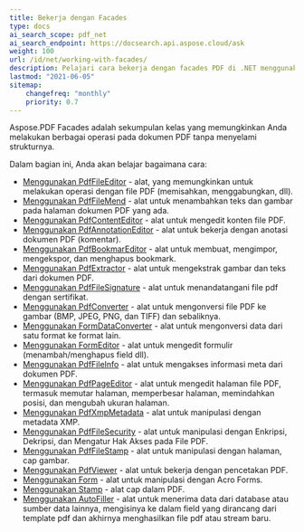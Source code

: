 ```yaml
---
title: Bekerja dengan Facades
type: docs
ai_search_scope: pdf_net
ai_search_endpoint: https://docsearch.api.aspose.cloud/ask
weight: 100
url: /id/net/working-with-facades/
description: Pelajari cara bekerja dengan facades PDF di .NET menggunakan Aspose.PDF untuk manipulasi dan tampilan konten PDF yang lebih mudah.
lastmod: "2021-06-05"
sitemap:
    changefreq: "monthly"
    priority: 0.7
---
```

Aspose.PDF Facades adalah sekumpulan kelas yang memungkinkan Anda melakukan berbagai operasi pada dokumen PDF tanpa menyelami strukturnya.

Dalam bagian ini, Anda akan belajar bagaimana cara:

- [Menggunakan PdfFileEditor](/pdf/net/pdffileeditor-class/) - alat, yang memungkinkan untuk melakukan operasi dengan file PDF (memisahkan, menggabungkan, dll).
- [Menggunakan PdfFileMend](/pdf/net/pdffilemend-class/) - alat untuk menambahkan teks dan gambar pada halaman dokumen PDF yang ada.
- [Menggunakan PdfContentEditor](/pdf/net/pdfcontenteditor-class/) - alat untuk mengedit konten file PDF.
- [Menggunakan PdfAnnotationEditor](/pdf/net/pdfannotationeditor-class/) - alat untuk bekerja dengan anotasi dokumen PDF (komentar).
- [Menggunakan PdfBookmarEditor](/pdf/net/working-with-bookmarks-facades/) - alat untuk membuat, mengimpor, mengekspor, dan menghapus bookmark.
- [Menggunakan PdfExtractor](/pdf/net/pdfextractor-class/) - alat untuk mengekstrak gambar dan teks dari dokumen PDF.
- [Menggunakan PdfFileSignature](/pdf/net/pdffilesignature-class/) - alat untuk menandatangani file pdf dengan sertifikat.
- [Menggunakan PdfConverter](/pdf/net/pdfconverter-class/) - alat untuk mengonversi file PDF ke gambar (BMP, JPEG, PNG, dan TIFF) dan sebaliknya.
- [Menggunakan FormDataConverter](/pdf/net/formdataconverter-class/) - alat untuk mengonversi data dari satu format ke format lain.
- [Menggunakan FormEditor](/pdf/net/formeditor-class/) - alat untuk mengedit formulir (menambah/menghapus field dll).
- [Menggunakan PdfFileInfo](/pdf/net/pdffileinfo-class/) - alat untuk mengakses informasi meta dari dokumen PDF.
- [Menggunakan PdfPageEditor](/pdf/net/pdfpageeditor-class/) - alat untuk mengedit halaman file PDF, termasuk memutar halaman, memperbesar halaman, memindahkan posisi, dan mengubah ukuran halaman.
- [Menggunakan PdfXmpMetadata](/pdf/net/pdfxmpmetadata-class/) - alat untuk manipulasi dengan metadata XMP.
- [Menggunakan PdfFileSecurity](/pdf/net/pdffilesecurity-class/) - alat untuk manipulasi dengan Enkripsi, Dekripsi, dan Mengatur Hak Akses pada File PDF.
- [Menggunakan PdfFileStamp](/pdf/net/pdffilestamp-class/) - alat untuk manipulasi dengan halaman, cap gambar.
- [Menggunakan PdfViewer](/pdf/net/pdfviewer-class/) - alat untuk bekerja dengan pencetakan PDF.
- [Menggunakan Form](/pdf/net/form-class/) - alat untuk manipulasi dengan Acro Forms.
- [Menggunakan Stamp](/pdf/net/stamp-class/) - alat cap dalam PDF.
- [Menggunakan AutoFiller](/pdf/net/autofiller-class/) - alat untuk menerima data dari database atau sumber data lainnya, mengisinya ke dalam field yang dirancang dari template pdf dan akhirnya menghasilkan file pdf atau stream baru.